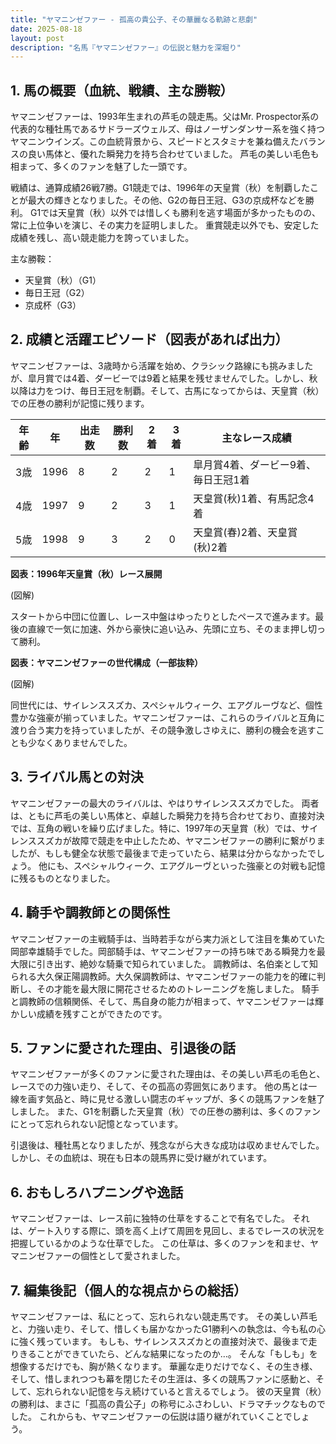 ```yaml
---
title: "ヤマニンゼファー - 孤高の貴公子、その華麗なる軌跡と悲劇"
date: 2025-08-18
layout: post
description: "名馬『ヤマニンゼファー』の伝説と魅力を深堀り"
---
```


## 1. 馬の概要（血統、戦績、主な勝鞍）

ヤマニンゼファーは、1993年生まれの芦毛の競走馬。父はMr. Prospector系の代表的な種牡馬であるサドラーズウェルズ、母はノーザンダンサー系を強く持つヤマニンウインズ。この血統背景から、スピードとスタミナを兼ね備えたバランスの良い馬体と、優れた瞬発力を持ち合わせていました。  芦毛の美しい毛色も相まって、多くのファンを魅了した一頭です。

戦績は、通算成績26戦7勝。G1競走では、1996年の天皇賞（秋）を制覇したことが最大の輝きとなりました。その他、G2の毎日王冠、G3の京成杯などを勝利。  G1では天皇賞（秋）以外では惜しくも勝利を逃す場面が多かったものの、常に上位争いを演じ、その実力を証明しました。  重賞競走以外でも、安定した成績を残し、高い競走能力を誇っていました。

主な勝鞍：

* 天皇賞（秋）（G1）
* 毎日王冠（G2）
* 京成杯（G3）


## 2. 成績と活躍エピソード（図表があれば出力）

ヤマニンゼファーは、3歳時から活躍を始め、クラシック路線にも挑みましたが、皐月賞では4着、ダービーでは9着と結果を残せませんでした。しかし、秋以降は力をつけ、毎日王冠を制覇。そして、古馬になってからは、天皇賞（秋）での圧巻の勝利が記憶に残ります。

| 年齢 | 年 | 出走数 | 勝利数 | 2着 | 3着 | 主なレース成績 |
|---|---|---|---|---|---|---|
| 3歳 | 1996 | 8 | 2 | 2 | 1 | 皐月賞4着、ダービー9着、毎日王冠1着 |
| 4歳 | 1997 | 9 | 2 | 3 | 1 | 天皇賞(秋)1着、有馬記念4着 |
| 5歳 | 1998 | 9 | 3 | 2 | 0 |  天皇賞(春)2着、天皇賞(秋)2着 |


**図表：1996年天皇賞（秋）レース展開**

(図解)

スタートから中団に位置し、レース中盤はゆったりとしたペースで進みます。最後の直線で一気に加速、外から豪快に追い込み、先頭に立ち、そのまま押し切って勝利。


**図表：ヤマニンゼファーの世代構成（一部抜粋）**

(図解)

同世代には、サイレンススズカ、スペシャルウィーク、エアグルーヴなど、個性豊かな強豪が揃っていました。ヤマニンゼファーは、これらのライバルと互角に渡り合う実力を持っていましたが、その競争激しさゆえに、勝利の機会を逃すことも少なくありませんでした。


## 3. ライバル馬との対決

ヤマニンゼファーの最大のライバルは、やはりサイレンススズカでした。  両者は、ともに芦毛の美しい馬体と、卓越した瞬発力を持ち合わせており、直接対決では、互角の戦いを繰り広げました。特に、1997年の天皇賞（秋）では、サイレンススズカが故障で競走を中止したため、ヤマニンゼファーの勝利に繋がりましたが、もしも健全な状態で最後まで走っていたら、結果は分からなかったでしょう。  他にも、スペシャルウィーク、エアグルーヴといった強豪との対戦も記憶に残るものとなりました。


## 4. 騎手や調教師との関係性

ヤマニンゼファーの主戦騎手は、当時若手ながら実力派として注目を集めていた岡部幸雄騎手でした。岡部騎手は、ヤマニンゼファーの持ち味である瞬発力を最大限に引き出す、絶妙な騎乗で知られていました。  調教師は、名伯楽として知られる大久保正陽調教師。大久保調教師は、ヤマニンゼファーの能力を的確に判断し、その才能を最大限に開花させるためのトレーニングを施しました。  騎手と調教師の信頼関係、そして、馬自身の能力が相まって、ヤマニンゼファーは輝かしい成績を残すことができたのです。


## 5. ファンに愛された理由、引退後の話

ヤマニンゼファーが多くのファンに愛された理由は、その美しい芦毛の毛色と、レースでの力強い走り、そして、その孤高の雰囲気にあります。  他の馬とは一線を画す気品と、時に見せる激しい闘志のギャップが、多くの競馬ファンを魅了しました。  また、G1を制覇した天皇賞（秋）での圧巻の勝利は、多くのファンにとって忘れられない記憶となっています。

引退後は、種牡馬となりましたが、残念ながら大きな成功は収めませんでした。  しかし、その血統は、現在も日本の競馬界に受け継がれています。


## 6. おもしろハプニングや逸話

ヤマニンゼファーは、レース前に独特の仕草をすることで有名でした。  それは、ゲート入りする際に、頭を高く上げて周囲を見回し、まるでレースの状況を把握しているかのような仕草でした。  この仕草は、多くのファンを和ませ、ヤマニンゼファーの個性として愛されました。


## 7. 編集後記（個人的な視点からの総括）

ヤマニンゼファーは、私にとって、忘れられない競走馬です。  その美しい芦毛と、力強い走り、そして、惜しくも届かなかったG1勝利への執念は、今も私の心に強く残っています。  もしも、サイレンススズカとの直接対決で、最後まで走りきることができていたら、どんな結果になったのか…。  そんな「もしも」を想像するだけでも、胸が熱くなります。  華麗な走りだけでなく、その生き様、そして、惜しまれつつも幕を閉じたその生涯は、多くの競馬ファンに感動と、そして、忘れられない記憶を与え続けていると言えるでしょう。  彼の天皇賞（秋）の勝利は、まさに「孤高の貴公子」の称号にふさわしい、ドラマチックなものでした。  これからも、ヤマニンゼファーの伝説は語り継がれていくことでしょう。
